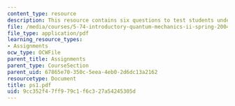 ```yaml
---
content_type: resource
description: This resource contains six questions to test students understanding.
file: /media/courses/5-74-introductory-quantum-mechanics-ii-spring-2004/9cc352f47ff979c1f6c327a54245305d_ps1.pdf
file_type: application/pdf
learning_resource_types:
- Assignments
ocw_type: OCWFile
parent_title: Assignments
parent_type: CourseSection
parent_uid: 67865e70-350c-5eea-4eb0-2d6dc13a2162
resourcetype: Document
title: ps1.pdf
uid: 9cc352f4-7ff9-79c1-f6c3-27a54245305d
---
```

